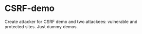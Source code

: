 # CSRF-demo

Create attacker for CSRF demo and two attackees: vulnerable and protected sites. Just dummy demos.

